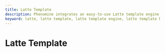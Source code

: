 ```yaml
---
title: Latte Template
description: Phenomine integrates an easy-to-use Latte template engine. In this page, you'll learn how to use the Latte template engine to render views.
keyword: latte, latte template, latte template engine, latte template handling, latte template management
---
```


# Latte Template
